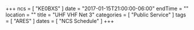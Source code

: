 +++
ncs = [ "KE0BXS" ]
date = "2017-01-15T21:00:00-06:00"
endTime = ""
location = ""
title = "UHF VHF Net 3"
categories = [ "Public Service" ]
tags = [ "ARES" ]
dates = [ "NCS Schedule" ]
+++
